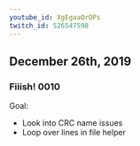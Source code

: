```yaml
---
youtube_id: XgEgaaQrOPs
twitch_id: 526547598
---
```


## December 26th, 2019
### Fiiish! 0010
Goal:
- Look into CRC name issues
- Loop over lines in file helper

